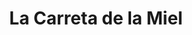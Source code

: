 ---
title: "La Carreta de la Miel"
url: /san-antonio-de-los-altos/la-carreta-de-la-miel/
shop: colmenar
---
